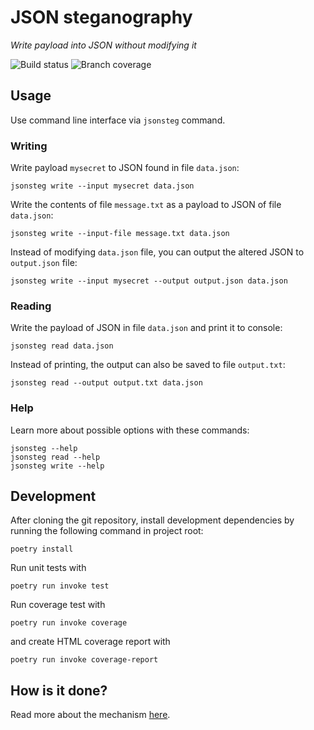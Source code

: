 # JSON steganography

_Write payload into JSON without modifying it_	

![Build status](https://github.com/PyryL/jsonsteg/actions/workflows/main.yml/badge.svg)
![Branch coverage](https://codecov.io/gh/PyryL/jsonsteg/branch/main/graph/badge.svg?token=YT08CLBMMK)


## Usage

Use command line interface via `jsonsteg` command.

### Writing

Write payload `mysecret` to JSON found in file `data.json`:

```
jsonsteg write --input mysecret data.json
```

Write the contents of file `message.txt` as a payload to JSON of file `data.json`:

```
jsonsteg write --input-file message.txt data.json
```

Instead of modifying `data.json` file, you can output the altered JSON to `output.json` file:

```
jsonsteg write --input mysecret --output output.json data.json
```

### Reading

Write the payload of JSON in file `data.json` and print it to console:

```
jsonsteg read data.json
```

Instead of printing, the output can also be saved to file `output.txt`:

```
jsonsteg read --output output.txt data.json
```

### Help

Learn more about possible options with these commands:

```
jsonsteg --help
jsonsteg read --help
jsonsteg write --help
```


## Development

After cloning the git repository, install development dependencies
by running the following command in project root:

```
poetry install
```

Run unit tests with

```
poetry run invoke test
```

Run coverage test with

```
poetry run invoke coverage
```

and create HTML coverage report with

```
poetry run invoke coverage-report
```


## How is it done?

Read more about the mechanism [here](docs/mechanism.md).

